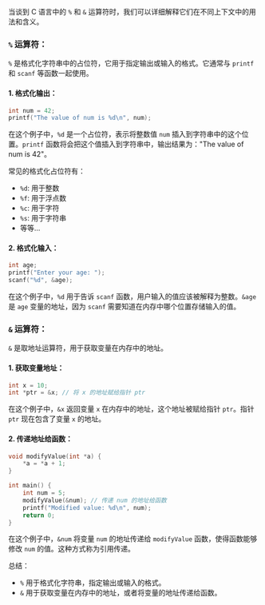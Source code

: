 当谈到 C 语言中的 `%` 和 `&` 运算符时，我们可以详细解释它们在不同上下文中的用法和含义。

### `%` 运算符：

`%` 是格式化字符串中的占位符，它用于指定输出或输入的格式。它通常与 `printf` 和 `scanf` 等函数一起使用。

#### 1. 格式化输出：

```c
int num = 42;
printf("The value of num is %d\n", num);
```

在这个例子中，`%d` 是一个占位符，表示将整数值 `num` 插入到字符串中的这个位置。`printf` 函数将会把这个值插入到字符串中，输出结果为："The value of num is 42"。

常见的格式化占位符有：
- `%d`: 用于整数
- `%f`: 用于浮点数
- `%c`: 用于字符
- `%s`: 用于字符串
- 等等...

#### 2. 格式化输入：

```c
int age;
printf("Enter your age: ");
scanf("%d", &age);
```

在这个例子中，`%d` 用于告诉 `scanf` 函数，用户输入的值应该被解释为整数。`&age` 是 `age` 变量的地址，因为 `scanf` 需要知道在内存中哪个位置存储输入的值。

### `&` 运算符：

`&` 是取地址运算符，用于获取变量在内存中的地址。

#### 1. 获取变量地址：

```c
int x = 10;
int *ptr = &x; // 将 x 的地址赋给指针 ptr
```

在这个例子中，`&x` 返回变量 `x` 在内存中的地址，这个地址被赋给指针 `ptr`。指针 `ptr` 现在包含了变量 `x` 的地址。

#### 2. 传递地址给函数：

```c
void modifyValue(int *a) {
    *a = *a + 1;
}

int main() {
    int num = 5;
    modifyValue(&num); // 传递 num 的地址给函数
    printf("Modified value: %d\n", num);
    return 0;
}
```

在这个例子中，`&num` 将变量 `num` 的地址传递给 `modifyValue` 函数，使得函数能够修改 `num` 的值。这种方式称为引用传递。

总结：
- `%` 用于格式化字符串，指定输出或输入的格式。
- `&` 用于获取变量在内存中的地址，或者将变量的地址传递给函数。